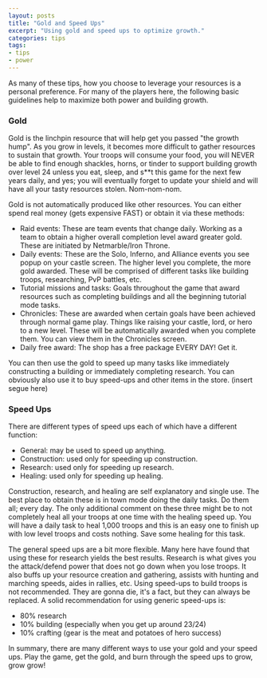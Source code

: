 ```yaml
---
layout: posts
title: "Gold and Speed Ups"
excerpt: "Using gold and speed ups to optimize growth."
categories: tips
tags:
- tips
- power
---
```


As many of these tips, how you choose to leverage your resources is a personal preference. For many of the players here, the following basic guidelines help to maximize
both power and building growth.

### Gold
Gold is the linchpin resource that will help get you passed "the growth hump". As you grow in levels, it becomes more difficult to gather resources to sustain that growth. Your troops will consume your food, you will NEVER be able to find enough shackles, horns, or tinder to support building growth over level 24 unless you eat, sleep, and s**t this game for the next few years daily, and yes; you will eventually forget to update your shield and will have all your tasty resources stolen. Nom-nom-nom.

Gold is not automatically produced like other resources. You can either spend real money (gets expensive FAST) or obtain it via these methods:
- Raid events: These are team events that change daily. Working as a team to obtain a higher overall completion level award greater gold. These are initiated by Netmarble/Iron Throne.
- Daily events: These are the Solo, Inferno, and Alliance events you see popup on your castle screen. The higher level you complete, the more gold awarded. These will be comprised of different tasks like building troops, researching, PvP battles, etc.
- Tutorial missions and tasks: Goals throughout the game that award resources such as completing buildings and all the beginning tutorial mode tasks.
- Chronicles: These are awarded when certain goals have been achieved through normal game play. Things like raising your castle, lord, or hero to a new level. These will be automatically awarded when you complete them. You can view them in the Chronicles screen.
- Daily free award: The shop has a free package EVERY DAY! Get it.

You can then use the gold to speed up many tasks like immediately constructing a building or immediately completing research. You can obviously also use it to buy speed-ups and other items in the store. (insert segue here)

### Speed Ups
There are different types of speed ups each of which have a different function:
- General: may be used to speed up anything.
- Construction: used only for speeding up construction.
- Research: used only for speeding up research.
- Healing: used only for speeding up healing.

Construction, research, and healing are self explanatory and single use. The best place to obtain these is in town mode doing the daily tasks. Do them all; every day. The only additional comment on these three might be to not completely heal all your troops at one time with the healing speed up. You will have a daily task to heal 1,000 troops and this is an easy one to finish up with low level troops and costs nothing. Save some healing for this task.

The general speed ups are a bit more flexible. Many here have found that using these for research yields the best results. Research is what gives you the attack/defend power that does not go down when you lose troops. It also buffs up your resource creation and gathering, assists with hunting and marching speeds, aides in rallies, etc. Using speed-ups to build troops is not recommended. They are gonna die, it's a fact, but they can always be replaced. A solid recommendation for using generic speed-ups is:
- 80% research
- 10% building (especially when you get up around 23/24)
- 10% crafting (gear is the meat and potatoes of hero success)

In summary, there are many different ways to use your gold and your speed ups. Play the game, get the gold, and burn through the speed ups to grow, grow grow!
